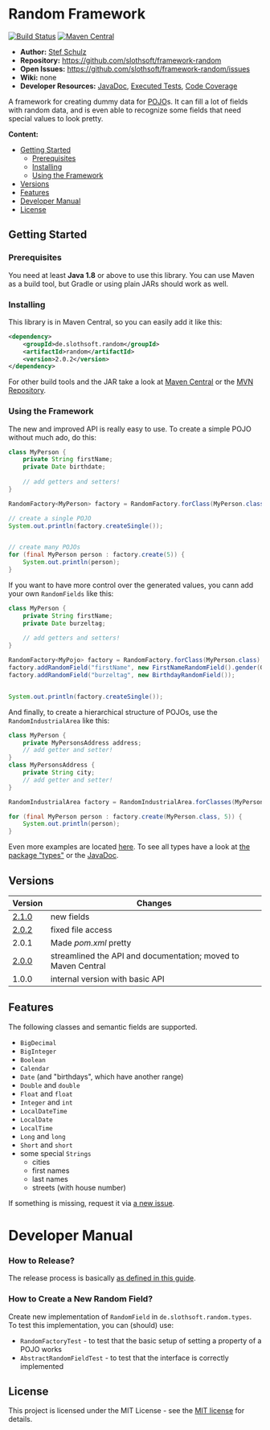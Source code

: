 # Random Framework

[![Build Status](https://travis-ci.org/slothsoft/framework-random.svg?branch=master)](https://travis-ci.org/slothsoft/framework-random) [![Maven Central](https://img.shields.io/maven-central/v/de.slothsoft.random/random.svg?label=Maven%20Central)](https://search.maven.org/search?q=g:%22de.slothsoft.random%22%20AND%20a:%22random%22)

- **Author:** [Stef Schulz](mailto:s.schulz@slothsoft.de)
- **Repository:** <https://github.com/slothsoft/framework-random>
- **Open Issues:** <https://github.com/slothsoft/framework-random/issues>
- **Wiki:** none
- **Developer Resources:** [JavaDoc](http://slothsoft.github.io/framework-random), [Executed Tests](http://slothsoft.github.io/framework-random/tests), [Code Coverage](http://slothsoft.github.io/framework-random/coverage)


A framework for creating dummy data for [POJO](https://de.wikipedia.org/wiki/Plain_Old_Java_Object)s. It can fill a lot of fields with random data, and is even able to recognize some fields that need special values to look pretty.

**Content:**

- [Getting Started](#getting-started)
    - [Prerequisites](#prerequisites)
    - [Installing](#installing)
    - [Using the Framework](#using-the-framework)
- [Versions](#versions)
- [Features](#features)
- [Developer Manual](#developer-manual)
- [License](#license)


## Getting Started

### Prerequisites

You need at least **Java 1.8** or above to use this library. You can use Maven as a build tool, but Gradle or using plain JARs should work as well.

### Installing

This library is in Maven Central, so you can easily add it like this:

```xml
<dependency>
    <groupId>de.slothsoft.random</groupId>
    <artifactId>random</artifactId>
    <version>2.0.2</version>
</dependency>
```

For other build tools and the JAR take a look at [Maven Central](https://search.maven.org/artifact/de.slothsoft.random/random/2.0.0/jar) or the [MVN Repository](https://mvnrepository.com/artifact/de.slothsoft.random/random).


### Using the Framework

The new and improved API is really easy to use. To create a simple POJO without much ado, do this:

```java
class MyPerson { 
    private String firstName;
    private Date birthdate;
    
    // add getters and setters!
}

RandomFactory<MyPerson> factory = RandomFactory.forClass(MyPerson.class);

// create a single POJO
System.out.println(factory.createSingle());


// create many POJOs
for (final MyPerson person : factory.create(5)) {
    System.out.println(person);
}
```

If you want to have more control over the generated values, you cann add your own `RandomFields` like this:


```java
class MyPerson { 
    private String firstName;
    private Date burzeltag;
    
    // add getters and setters!
}

RandomFactory<MyPojo> factory = RandomFactory.forClass(MyPerson.class);
factory.addRandomField("firstName", new FirstNameRandomField().gender(Gender.MALE));
factory.addRandomField("burzeltag", new BirthdayRandomField());


System.out.println(factory.createSingle());
```

And finally, to create a hierarchical structure of POJOs, use the `RandomIndustrialArea` like this:

```java
class MyPerson { 
    private MyPersonsAddress address;
    // add getter and setter!
}
class MyPersonsAddress { 
    private String city;
    // add getter and setter!
}

RandomIndustrialArea factory = RandomIndustrialArea.forClasses(MyPerson.class, MyPersonsAddress.class);

for (final MyPerson person : factory.create(MyPerson.class, 5)) {
	System.out.println(person);
}
```

Even more examples are located [here](https://github.com/slothsoft/framework-random/tree/master/random-example/src/main/java/). To see all types have a look at [the package "types"](https://github.com/slothsoft/framework-random/tree/master/random/src/main/java/de/slothsoft/random/types) or the [JavaDoc](http://slothsoft.github.io/framework-random/de/slothsoft/random/types/package-summary.html).


##  Versions


| Version       | Changes       |
| ------------- | ------------- |
| [2.1.0](https://github.com/slothsoft/framework-random/milestone/2?closed=1) | new fields |
| [2.0.2](https://github.com/slothsoft/framework-random/milestone/3?closed=1) | fixed file access |
| 2.0.1         | Made _pom.xml_ pretty |
| [2.0.0](https://github.com/slothsoft/framework-random/milestone/1?closed=1) | streamlined the API and documentation; moved to Maven Central |
| 1.0.0         | internal version with basic API |


##  Features

The following classes and semantic fields are supported.

- `BigDecimal`
- `BigInteger`
- `Boolean`
- `Calendar`
- `Date` (and "birthdays", which have another range)
- `Double` and `double`
- `Float` and `float`
- `Integer` and `int`
- `LocalDateTime`
- `LocalDate`
- `LocalTime`
- `Long` and `long`
- `Short` and `short`
- some special `Strings`
    * cities
    * first names
    * last names
    * streets (with house number)
    
If something is missing, request it via [a new issue](https://github.com/slothsoft/framework-random/issues/new).



# Developer Manual

### How to Release?

The release process is basically [as defined in this guide](https://github.com/slothsoft/charts/wiki/How-To-Release).

### How to Create a New Random Field?

Create new implementation of `RandomField` in `de.slothsoft.random.types`. To test this implementation, you can (should) use:

- `RandomFactoryTest` - to test that the basic setup of setting a property of a POJO works
- `AbstractRandomFieldTest` - to test that the interface is correctly implemented




## License

This project is licensed under the MIT License - see the [MIT license](LICENSE) for details.
